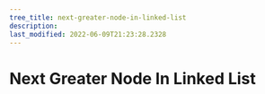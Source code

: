```yaml
---
tree_title: next-greater-node-in-linked-list
description: 
last_modified: 2022-06-09T21:23:28.2328
---
```


# Next Greater Node In Linked List
